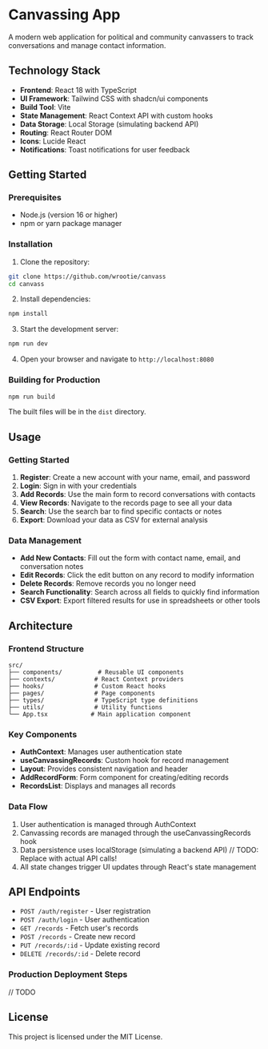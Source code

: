 
# Canvassing App

A modern web application for political and community canvassers to track conversations and manage contact information.

## Technology Stack

- **Frontend**: React 18 with TypeScript
- **UI Framework**: Tailwind CSS with shadcn/ui components
- **Build Tool**: Vite
- **State Management**: React Context API with custom hooks
- **Data Storage**: Local Storage (simulating backend API)
- **Routing**: React Router DOM
- **Icons**: Lucide React
- **Notifications**: Toast notifications for user feedback

## Getting Started

### Prerequisites

- Node.js (version 16 or higher)
- npm or yarn package manager

### Installation

1. Clone the repository:
```bash
git clone https://github.com/wrootie/canvass
cd canvass
```

2. Install dependencies:
```bash
npm install
```

3. Start the development server:
```bash
npm run dev
```

4. Open your browser and navigate to `http://localhost:8080`

### Building for Production

```bash
npm run build
```

The built files will be in the `dist` directory.

## Usage

### Getting Started
1. **Register**: Create a new account with your name, email, and password
2. **Login**: Sign in with your credentials
3. **Add Records**: Use the main form to record conversations with contacts
4. **View Records**: Navigate to the records page to see all your data
5. **Search**: Use the search bar to find specific contacts or notes
6. **Export**: Download your data as CSV for external analysis

### Data Management
- **Add New Contacts**: Fill out the form with contact name, email, and conversation notes
- **Edit Records**: Click the edit button on any record to modify information
- **Delete Records**: Remove records you no longer need
- **Search Functionality**: Search across all fields to quickly find information
- **CSV Export**: Export filtered results for use in spreadsheets or other tools

## Architecture

### Frontend Structure
```
src/
├── components/          # Reusable UI components
├── contexts/           # React Context providers
├── hooks/              # Custom React hooks
├── pages/              # Page components
├── types/              # TypeScript type definitions
├── utils/              # Utility functions
└── App.tsx            # Main application component
```

### Key Components
- **AuthContext**: Manages user authentication state
- **useCanvassingRecords**: Custom hook for record management
- **Layout**: Provides consistent navigation and header
- **AddRecordForm**: Form component for creating/editing records
- **RecordsList**: Displays and manages all records

### Data Flow
1. User authentication is managed through AuthContext
2. Canvassing records are managed through the useCanvassingRecords hook
3. Data persistence uses localStorage (simulating a backend API) // TODO: Replace with actual API calls!
4. All state changes trigger UI updates through React's state management

## API Endpoints
- `POST /auth/register` - User registration
- `POST /auth/login` - User authentication
- `GET /records` - Fetch user's records
- `POST /records` - Create new record
- `PUT /records/:id` - Update existing record
- `DELETE /records/:id` - Delete record

### Production Deployment Steps

// TODO
## License

This project is licensed under the MIT License.
